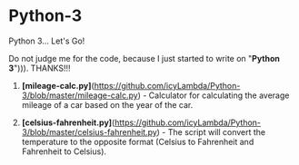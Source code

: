 # Python-3
Python 3... Let's Go!

Do not judge me for the code, because I just started to write on "**Python 3**"))). THANKS!!!

1. **[mileage-calc.py]**(https://github.com/icyLambda/Python-3/blob/master/mileage-calc.py) - Calculator for calculating the average mileage of a car based on the year of the car.

2. **[celsius-fahrenheit.py]**(https://github.com/icyLambda/Python-3/blob/master/celsius-fahrenheit.py) - The script will convert the temperature to the opposite format (Celsius to Fahrenheit and Fahrenheit to Celsius).

